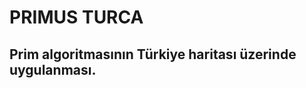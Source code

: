 PRIMUS TURCA
============

Prim algoritmasının Türkiye haritası üzerinde uygulanması.
----------------------------------------------------------
